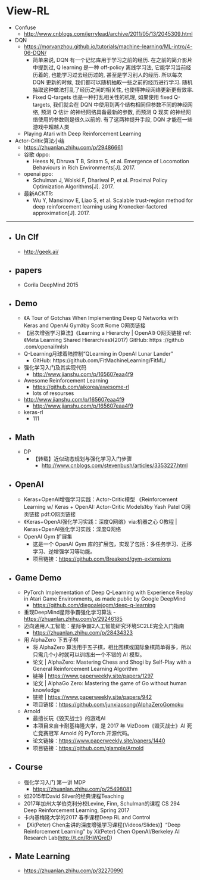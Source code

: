 # View-RL

+ Confuse
	+ http://www.cnblogs.com/jerrylead/archive/2011/05/13/2045309.html
+ DQN
	+ https://morvanzhou.github.io/tutorials/machine-learning/ML-intro/4-06-DQN/
		+ 简单来说, DQN 有一个记忆库用于学习之前的经历. 在之前的简介影片中提到过, Q learning 是一种 off-policy 离线学习法, 它能学习当前经历着的, 也能学习过去经历过的, 甚至是学习别人的经历. 所以每次 DQN 更新的时候, 我们都可以随机抽取一些之前的经历进行学习. 随机抽取这种做法打乱了经历之间的相关性, 也使得神经网络更新更有效率. 
		+ Fixed Q-targets 也是一种打乱相关性的机理, 如果使用 fixed Q-targets, 我们就会在 DQN 中使用到两个结构相同但参数不同的神经网络, 预测 Q 估计 的神经网络具备最新的参数, 而预测 Q 现实 的神经网络使用的参数则是很久以前的. 有了这两种提升手段, DQN 才能在一些游戏中超越人类	
	+ Playing Atari with Deep Reinforcement Learning
+ Actor-Critic算法小结
	+ https://zhuanlan.zhihu.com/p/29486661
	+ 谷歌 dppo:
		+ Heess N, Dhruva T B, Sriram S, et al. Emergence of Locomotion Behaviours in Rich Environments[J]. 2017.
	+ openai ppo:
		+ Schulman J, Wolski F, Dhariwal P, et al. Proximal Policy Optimization Algorithms[J]. 2017.
	+ 最新ACKTR:
		+ Wu Y, Mansimov E, Liao S, et al. Scalable trust-region method for deep reinforcement learning using Kronecker-factored approximation[J]. 2017.

---

- ## Un Clf
	- http://geek.ai/
- ## papers
	- Gorila DeepMind 2015
- ## Demo
	- 《A Tour of Gotchas When Implementing Deep Q Networks with Keras and OpenAi Gym》by Scott Rome O网页链接 
	- 【层次增强学习算法】《Learning a Hierarchy | OpenAI》 O网页链接 ref:《Meta Learning Shared Hierarchies》(2017) GitHub: https ://github .com/openai/mlsh
	- Q-Learning月球着陆控制“QLearning in OpenAI Lunar Lander” 
  		- GitHub: https:\//github.com\/FitMachineLearning/FitML/ 
	- 强化学习入门及其实现代码
  		- http://www.jianshu.com/p/165607eaa4f9
	- Awesome Reinforcement Learning
  		- https://github.com/aikorea/awesome-rl
  		- lots of resourses
	- http://www.jianshu.com/p/165607eaa4f9
  		- http://www.jianshu.com/p/165607eaa4f9
	- keras-rl
		- 111
- ## Math
	- DP
		- 【转载】近似动态规划与强化学习入门步骤
  			- http://www.cnblogs.com/stevenbush/articles/3353227.html
- ## OpenAI 
	- Keras+OpenAI增强学习实践：Actor-Critic模型
		《Reinforcement Learning w/ Keras + OpenAI: Actor-Critic Models》by Yash Patel O网页链接 pdf:O网页链接 
	- 《Keras+OpenAI强化学习实践：深度Q网络》via:机器之心 O教程 | Keras+OpenAI强化学习实践：深度Q网络
	- OpenAI Gym 扩展集
		- 这是一个 OpenAI Gym 库的扩展包，实现了包括：多任务学习、迁移学习、逆增强学习等功能。
		- 项目链接：https://github.com/Breakend/gym-extensions

- ## Game Demo
	- PyTorch Implementation of Deep Q-Learning with Experience Replay in Atari Game Environments, as made public by Google DeepMind
		- https://github.com/diegoalejogm/deep-q-learning
	- 重现DeepMind星际争霸强化学习算法
			- https://zhuanlan.zhihu.com/p/29246185
	- 迈向通用人工智能：星际争霸2人工智能研究环境SC2LE完全入门指南
  		- https://zhuanlan.zhihu.com/p/28434323
	- 用 AlphaZero 下五子棋
		- 将 AlphaZero 算法用于五子棋，相比围棋或国际象棋简单得多，所以只需几个小时就可以训练出一个不错的 AI 模型。
		- 论文 | AlphaZero: Mastering Chess and Shogi by Self-Play with a General Reinforcement Learning Algorithm
		- 链接 | https://www.paperweekly.site/papers/1297
  		- 论文 | AlphaGo Zero: Mastering the game of Go without human knowledge
  		- 链接 | https://www.paperweekly.site/papers/942
  		- 项目链接：https://github.com/junxiaosong/AlphaZeroGomoku
	- Arnold
		- 最擅长玩《毁灭战士》的游戏AI
		- 本项目来自卡耐基梅隆大学，是 2017 年 VizDoom《毁灭战士》AI 死亡竞赛冠军 Arnold 的 PyTorch 开源代码。
		- 论文链接：https://www.paperweekly.site/papers/1440
		- 项目链接：https://github.com/glample/Arnold
- ## Course
	- 强化学习入门 第一讲 MDP
  		- https://zhuanlan.zhihu.com/p/25498081
	- 如2015年David Silver的经典课程Teaching
  	- 2017年加州大学伯克利分校Levine, Finn, Schulman的课程 CS 294 Deep Reinforcement Learning, Spring 2017 
  	- 卡内基梅隆大学的2017 春季课程Deep RL and Control
	- 【Xi(Peter) Chen主讲的深度增强学习课程(Videos/Slides)】“Deep Reinforcement Learning” by Xi(Peter) Chen OpenAI/Berkeley AI Research Lab(http://t.cn/RHWQreD)

- ## Mate Learning
	- https://zhuanlan.zhihu.com/p/32270990
